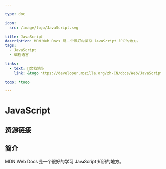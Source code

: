 ```yaml
---

type: doc

icon:
  src: /image/logo/JavaScript.svg

title: JavaScript
description: MDN Web Docs 是一个很好的学习 JavaScript 知识的地方。
tags:
  - JavaScript
  - 编程语言

links:
  - text: 📖文档地址
    link: &togo https://developer.mozilla.org/zh-CN/docs/Web/JavaScript

togo: *togo

---
```


<ShowLogo />

# JavaScript

<ShowTags />

<ShowBreadcrumb />

## 资源链接

<ShowLinks />

## 简介

MDN Web Docs 是一个很好的学习 JavaScript 知识的地方。
